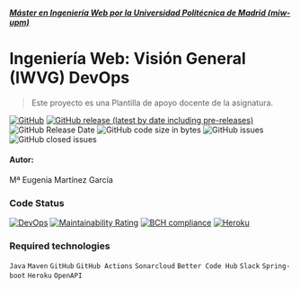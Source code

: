 ##### [Máster en Ingeniería Web por la Universidad Politécnica de Madrid (miw-upm)](http://miw.etsisi.upm.es)
# Ingeniería Web: Visión General (IWVG) DevOps
> Este proyecto es una Plantilla de apoyo docente de la asignatura.

[![GitHub](https://img.shields.io/github/license/mEugeniaMartinez/iwvg_devops_martinez_meugenia?color=informational)](https://github.com/mEugeniaMartinez/iwvg_devops_martinez_meugenia/blob/develop/LICENSE.md)
[![GitHub release (latest by date including pre-releases)](https://img.shields.io/github/v/release/mEugeniaMartinez/iwvg_devops_martinez_meugenia?color=informational)](https://github.com/mEugeniaMartinez/iwvg_devops_martinez_meugenia/releases)
![GitHub Release Date](https://img.shields.io/github/release-date/mEugeniaMartinez/iwvg_devops_martinez_meugenia?color=informational)
![GitHub code size in bytes](https://img.shields.io/github/languages/code-size/mEugeniaMartinez/iwvg_devops_martinez_meugenia)
![GitHub issues](https://img.shields.io/github/issues/mEugeniaMartinez/iwvg_devops_martinez_meugenia?color=important)
![GitHub closed issues](https://img.shields.io/github/issues-closed/mEugeniaMartinez/iwvg_devops_martinez_meugenia?color=informational)

#### Autor:
Mª Eugenia Martínez García

### Code Status
[![DevOps](https://github.com/mEugeniaMartinez/iwvg_devops_martinez_meugenia/actions/workflows/test.yml/badge.svg)](https://github.com/mEugeniaMartinez/iwvg_devops_martinez_meugenia/actions/workflows/test.yml)
[![Maintainability Rating](https://sonarcloud.io/api/project_badges/measure?project=mEugeniaMartinez_iwvg_devops_martinez_meugenia&metric=sqale_rating)](https://sonarcloud.io/dashboard?id=mEugeniaMartinez_iwvg_devops_martinez_meugenia)
[![BCH compliance](https://bettercodehub.com/edge/badge/mEugeniaMartinez/iwvg_devops_martinez_meugenia?branch=develop)](https://bettercodehub.com/)
[![Heroku](https://iwvg-devops-martinez-meugenia.herokuapp.com/system/version-badge)](https://iwvg-devops-martinez-meugenia.herokuapp.com/swagger-ui.html)

### Required technologies
`Java` `Maven` `GitHub` `GitHub Actions` `Sonarcloud` `Better Code Hub` `Slack` `Spring-boot` `Heroku` `OpenAPI`